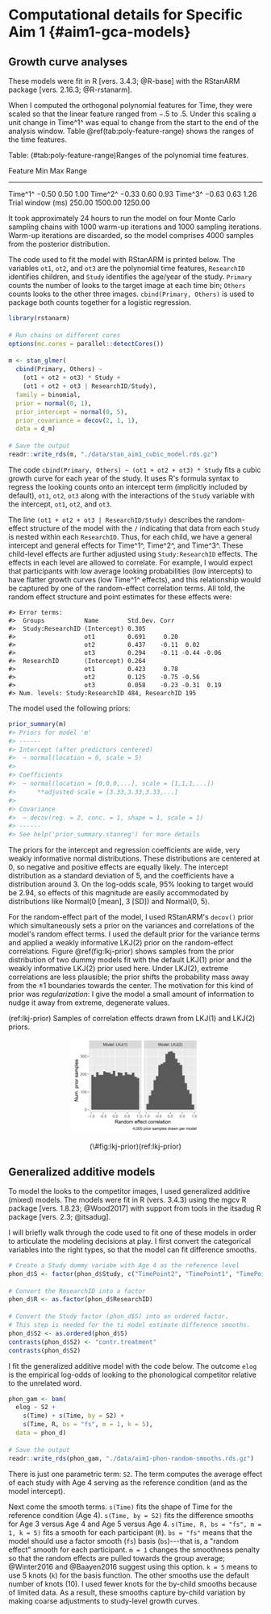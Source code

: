 
Computational details for Specific Aim 1 {#aim1-gca-models}
========================================================================

Growth curve analyses
------------------------------------------------------------------------

These models were fit in R [vers. 3.4.3; @R-base] with the RStanARM package
[vers. 2.16.3; @R-rstanarm].

When I computed the orthogonal polynomial features for Time, they were
scaled so that the linear feature ranged from −.5 to .5. Under this
scaling a unit change in Time^1^ was equal to change from the start to
the end of the analysis window. Table \@ref(tab:poly-feature-range) shows
the ranges of the time features.


Table: (\#tab:poly-feature-range)Ranges of the polynomial time features.

Feature                      Min       Max     Range
------------------  ------------  --------  --------
Time^1^              &minus;0.50      0.50      1.00
Time^2^              &minus;0.33      0.60      0.93
Time^3^              &minus;0.63      0.63      1.26
Trial window (ms)         250.00   1500.00   1250.00

It took approximately 24 hours to run the model on four Monte Carlo
sampling chains with 1000 warm-up iterations and 1000 sampling
iterations. Warm-up iterations are discarded, so the model
comprises 4000 samples from the posterior distribution.

The code used to fit the model with RStanARM is printed below. The
variables `ot1`, `ot2`, and `ot3` are the polynomial time features,
`ResearchID` identifies children, and `Study` identifies the age/year of
the study. `Primary` counts the number of looks to the target image at
each time bin; `Others` counts looks to the other three images.
`cbind(Primary, Others)` is used to package both counts together for a
logistic regression.


```r
library(rstanarm)

# Run chains on different cores
options(mc.cores = parallel::detectCores())

m <- stan_glmer(
  cbind(Primary, Others) ~
    (ot1 + ot2 + ot3) * Study +
    (ot1 + ot2 + ot3 | ResearchID/Study),
  family = binomial,
  prior = normal(0, 1),
  prior_intercept = normal(0, 5),
  prior_covariance = decov(2, 1, 1),
  data = d_m)

# Save the output
readr::write_rds(m, "./data/stan_aim1_cubic_model.rds.gz")
```

The code `cbind(Primary, Others) ~ (ot1 + ot2 + ot3) * Study` fits a
cubic growth curve for each year of the study. It uses R's
formula syntax to regress the looking counts onto an intercept term
(implicitly included by default), `ot1`, `ot2`, `ot3` along with the
interactions of the `Study` variable with the intercept, `ot1`, `ot2`,
and `ot3`. 

The line `(ot1 + ot2 + ot3 | ResearchID/Study)` describes the
random-effect structure of the model with the `/` indicating that data
from each `Study` is nested within each `ResearchID`. Thus, for each
child, we have a general intercept and general effects for Time^1^,
Time^2^, and Time^3^. These child-level effects are further adjusted
using `Study:ResearchID` effects. The effects in each level are allowed
to correlate. For example, I would expect that participants with low
average looking probabilities (low intercepts) to have flatter growth
curves (low Time^1^ effects), and this relationship would be captured by
one of the random-effect correlation terms. All told, the random effect
structure and point estimates for these effects were:




```
#> Error terms:
#>  Groups           Name        Std.Dev. Corr             
#>  Study:ResearchID (Intercept) 0.305                     
#>                   ot1         0.691     0.20            
#>                   ot2         0.437    -0.11  0.02      
#>                   ot3         0.294    -0.11 -0.44 -0.06
#>  ResearchID       (Intercept) 0.264                     
#>                   ot1         0.423     0.78            
#>                   ot2         0.125    -0.75 -0.56      
#>                   ot3         0.058    -0.23 -0.31  0.19
#> Num. levels: Study:ResearchID 484, ResearchID 195
```

The model used the following priors:


```r
prior_summary(m)
#> Priors for model 'm' 
#> ------
#> Intercept (after predictors centered)
#>  ~ normal(location = 0, scale = 5)
#> 
#> Coefficients
#>  ~ normal(location = [0,0,0,...], scale = [1,1,1,...])
#>      **adjusted scale = [3.33,3.33,3.33,...]
#> 
#> Covariance
#>  ~ decov(reg. = 2, conc. = 1, shape = 1, scale = 1)
#> ------
#> See help('prior_summary.stanreg') for more details
```

The priors for the intercept and regression coefficients are wide, very
weakly informative normal distributions. These distributions are
centered at 0, so negative and positive effects are equally likely. The
intercept distribution as a standard deviation of 5, and the
coefficients have a distribution around 3. On the log-odds scale, 95%
looking to target would be 2.94, so effects of this magnitude are easily
accommodated by distributions like Normal(0 [mean], 3 [SD]) and
Normal(0, 5).

For the random-effect part of the model, I used RStanARM's `decov()`
prior which simultaneously sets a prior on the variances and
correlations of the model's random effect terms. I used the default
prior for the variance terms and applied a weakly informative LKJ(2)
prior on the random-effect correlations. Figure \@ref(fig:lkj-prior)
shows samples from the prior distribution of two dummy models fit with
the default LKJ(1) prior and the weakly informative LKJ(2) prior used
here. Under LKJ(2), extreme correlations are less plausible; the prior
shifts the probability mass away from the ±1 boundaries towards the
center. The motivation for this kind of prior was *regularization*: I
give the model a small amount of information to nudge it away from
extreme, degenerate values.

(ref:lkj-prior) Samples of correlation effects drawn from LKJ(1) and
LKJ(2) priors. 

<div class="figure" style="text-align: center">
<img src="92-app-aim1-models_files/figure-html/lkj-prior-1.png" alt="(ref:lkj-prior)" width="50%" />
<p class="caption">(\#fig:lkj-prior)(ref:lkj-prior)</p>
</div>






Generalized additive models
------------------------------------------------------------------------

To model the looks to the competitor images, I used generalized additive
(mixed) models. The models were fit in R (vers. 3.4.3) using the mgcv R
package [vers. 1.8.23; @Wood2017] with support from tools in the
itsadug R package [vers. 2.3; @itsadug].

I will briefly walk through the code used to fit one of these models in
order to articulate the modeling decisions at play. I first convert
the categorical variables into the right types, so that the model can 
fit difference smooths.


```r
# Create a Study dummy variabe with Age 4 as the reference level
phon_d$S <- factor(phon_d$Study, c("TimePoint2", "TimePoint1", "TimePoint3"))

# Convert the ResearchID into a factor
phon_d$R <- as.factor(phon_d$ResearchID)

# Convert the Study factor (phon_d$S) into an ordered factor.
# This step is needed for the ti model estimate difference smooths.
phon_d$S2 <- as.ordered(phon_d$S)
contrasts(phon_d$S2) <- "contr.treatment"
contrasts(phon_d$S2)
```

I fit the generalized additive model with the code below. The outcome
`elog` is the empirical log-odds of looking to the phonological
competitor relative to the unrelated word.


```r
phon_gam <- bam(
  elog ~ S2 +
    s(Time) + s(Time, by = S2) +
    s(Time, R, bs = "fs", m = 1, k = 5),
  data = phon_d)

# Save the output
readr::write_rds(phon_gam, "./data/aim1-phon-random-smooths.rds.gz")
```

There is just one parametric term: `S2`. The term computes the average
effect of each study with Age 4 serving as the reference condition (and
as the model intercept).

Next come the smooth terms. `s(Time)` fits the shape of Time for the
reference condition (Age 4). `s(Time, by = S2)` fits the difference
smooths for Age 3 versus Age 4 and Age 5 versus Age 4. 
`s(Time, R, bs = "fs", m = 1, k = 5)` fits a smooth for each participant
(`R`). `bs = "fs"` means that the model should use a factor smooth
(`fs`) basis (`bs`)---that is, a "random effect" smooth for each
participant. `m = 1` changes the smoothness penalty so that the
random effects are pulled towards the group average; @Winter2016 and
@Baayen2016 suggest using this option. `k = 5` means to use 5 knots (`k`)
for the basis function. The other smooths use the default number of
knots (10). I used fewer knots for the by-child smooths because of
limited data. As a result, these smooths capture by-child variation by
making coarse adjustments to study-level growth curves. 
